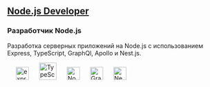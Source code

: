 ## [Node.js Developer](https://otus.ru/lessons/node/)

### Разработчик Node.js

Разработка серверных приложений на Node.js с использованием Express, TypeScript, GraphQl, Apollo и Nest.js.

<img src="https://raw.githubusercontent.com/prplx/svg-logos/5585531d45d294869c4eaab4d7cf2e9c167710a9/svg/express.svg" height="30"  style="margin-left: 20px" alt="express">
<img src="https://raw.githubusercontent.com/prplx/svg-logos/5585531d45d294869c4eaab4d7cf2e9c167710a9/svg/typescript.svg"  height="40"  style="margin-left: 20px" alt="TypeScript">
<img src="https://raw.githubusercontent.com/prplx/svg-logos/5585531d45d294869c4eaab4d7cf2e9c167710a9/svg/nodejs.svg" height="30"  style="margin-left: 20px" alt="Node.js">
<img src="https://raw.githubusercontent.com/prplx/svg-logos/5585531d45d294869c4eaab4d7cf2e9c167710a9/svg/graphql.svg" height="30"   style="margin-left: 20px" alt="GraphQl">
<img src="https://raw.githubusercontent.com/prplx/svg-logos/5585531d45d294869c4eaab4d7cf2e9c167710a9/svg/nest.svg" height="30"   style="margin-left: 20px" alt="Nest.js">
